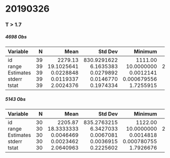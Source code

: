 # 20190326

### T > 1.7

##### 4698 Obs

| Variable                                             |                                          N |                                                         Mean |                                                      Std Dev |                                                      Minimum |                                                      Maximum |
| :--------------------------------------------------- | -----------------------------------------: | -----------------------------------------------------------: | -----------------------------------------------------------: | -----------------------------------------------------------: | -----------------------------------------------------------: |
| id<br />range<br /> Estimates<br />stderr<br />tstat | 39  <br />39  <br />39  <br />39  <br />39 | 2279.13<br />19.1025641  <br />0.0228848  <br />0.0119337  <br />2.0024376 | 830.9291622  <br />6.1635383<br />0.0279892 <br />0.0146770<br />0.1974334 | 1111.00  <br />10.0000000  <br />0.0012141  <br />0.000679556  <br />1.7255915 | 3223.00  <br />25.0000000  <br />0.0824717  <br />0.0426983  <br />2.3728481 |



##### 5143 Obs

| Variable                                                  |                                          N |                                                         Mean |                                                      Std Dev |                                                      Minimum |                                                      Maximum |
| :-------------------------------------------------------- | -----------------------------------------: | -----------------------------------------------------------: | -----------------------------------------------------------: | -----------------------------------------------------------: | -----------------------------------------------------------: |
| id<br />range  <br />Estimates  <br />stderr  <br />tstat | 30  <br />30  <br />30  <br />30  <br />30 | 2205.87<br />18.3333333  <br />0.0046469  <br />0.0023462  <br />2.0640963 | 835.2763215  <br />6.3427033  <br />0.0067081  <br />0.0036915  <br />0.2225602 | 1122.00  <br />10.0000000  <br />0.0014818  <br />0.000780755  <br />1.7926676 | 3223.00  <br />25.0000000  <br />0.0364892  <br />0.0198346  <br />2.5942895 |